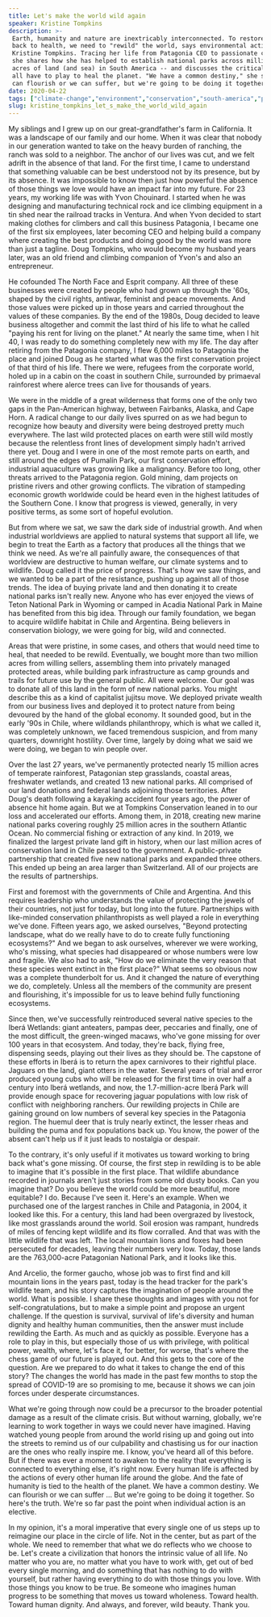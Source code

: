 ```yaml
---
title: Let's make the world wild again
speaker: Kristine Tompkins
description: >-
 Earth, humanity and nature are inextricably interconnected. To restore us all
 back to health, we need to "rewild" the world, says environmental activist
 Kristine Tompkins. Tracing her life from Patagonia CEO to passionate conservationist,
 she shares how she has helped to establish national parks across millions of
 acres of land (and sea) in South America -- and discusses the critical role we
 all have to play to heal the planet. "We have a common destiny," she says. "We
 can flourish or we can suffer, but we're going to be doing it together."
date: 2020-04-22
tags: ["climate-change","environment","conservation","south-america","philanthropy","nature"]
slug: kristine_tompkins_let_s_make_the_world_wild_again
---
```


My siblings and I grew up on our great-grandfather's farm in California. It was a
landscape of our family and our home. When it was clear that nobody in our generation
wanted to take on the heavy burden of ranching, the ranch was sold to a neighbor. The
anchor of our lives was cut, and we felt adrift in the absence of that land. For the first
time, I came to understand that something valuable can be best understood not by its
presence, but by its absence. It was impossible to know then just how powerful the absence
of those things we love would have an impact far into my future. For 23 years, my working
life was with Yvon Chouinard. I started when he was designing and manufacturing technical
rock and ice climbing equipment in a tin shed near the railroad tracks in Ventura. And
when Yvon decided to start making clothes for climbers and call this business Patagonia, I
became one of the first six employees, later becoming CEO and helping build a company
where creating the best products and doing good by the world was more than just a
tagline. Doug Tompkins, who would become my husband years later, was an old friend and
climbing companion of Yvon's and also an entrepreneur.

He cofounded The North Face and Esprit company. All three of these businesses were created
by people who had grown up through the '60s, shaped by the civil rights, antiwar, feminist
and peace movements. And those values were picked up in those years and carried throughout
the values of these companies. By the end of the 1980s, Doug decided to leave business
altogether and commit the last third of his life to what he called "paying his rent for
living on the planet." At nearly the same time, when I hit 40, I was ready to do something
completely new with my life. The day after retiring from the Patagonia company, I flew
6,000 miles to Patagonia the place and joined Doug as he started what was the first
conservation project of that third of his life. There we were, refugees from the corporate
world, holed up in a cabin on the coast in southern Chile, surrounded by primaeval
rainforest where alerce trees can live for thousands of years.

We were in the middle of a great wilderness that forms one of the only two gaps in the
Pan-American highway, between Fairbanks, Alaska, and Cape Horn. A radical change to our
daily lives spurred on as we had begun to recognize how beauty and diversity were being
destroyed pretty much everywhere. The last wild protected places on earth were still wild
mostly because the relentless front lines of development simply hadn't arrived there
yet. Doug and I were in one of the most remote parts on earth, and still around the edges
of Pumalín Park, our first conservation effort, industrial aquaculture was growing like a
malignancy. Before too long, other threats arrived to the Patagonia region. Gold mining,
dam projects on pristine rivers and other growing conflicts. The vibration of stampeding
economic growth worldwide could be heard even in the highest latitudes of the Southern
Cone. I know that progress is viewed, generally, in very positive terms, as some sort of
hopeful evolution.

But from where we sat, we saw the dark side of industrial growth. And when industrial
worldviews are applied to natural systems that support all life, we begin to treat the
Earth as a factory that produces all the things that we think we need. As we're all
painfully aware, the consequences of that worldview are destructive to human welfare, our
climate systems and to wildlife. Doug called it the price of progress. That's how we saw
things, and we wanted to be a part of the resistance, pushing up against all of those
trends. The idea of buying private land and then donating it to create national parks isn't
really new. Anyone who has ever enjoyed the views of Teton National Park in Wyoming or
camped in Acadia National Park in Maine has benefited from this big idea. Through our
family foundation, we began to acquire wildlife habitat in Chile and Argentina. Being
believers in conservation biology, we were going for big, wild and connected.

Areas that were pristine, in some cases, and others that would need time to heal, that
needed to be rewild. Eventually, we bought more than two million acres from willing
sellers, assembling them into privately managed protected areas, while building park
infrastructure as camp grounds and trails for future use by the general public. All were
welcome. Our goal was to donate all of this land in the form of new national parks. You
might describe this as a kind of capitalist jujitsu move. We deployed private wealth from
our business lives and deployed it to protect nature from being devoured by the hand of
the global economy. It sounded good, but in the early '90s in Chile, where wildlands
philanthropy, which is what we called it, was completely unknown, we faced tremendous
suspicion, and from many quarters, downright hostility. Over time, largely by doing what
we said we were doing, we began to win people over.

Over the last 27 years, we've permanently protected nearly 15 million acres of temperate
rainforest, Patagonian step grasslands, coastal areas, freshwater wetlands, and created 13
new national parks. All comprised of our land donations and federal lands adjoining those
territories. After Doug's death following a kayaking accident four years ago, the power of
absence hit home again. But we at Tompkins Conservation leaned in to our loss and
accelerated our efforts. Among them, in 2018, creating new marine national parks covering
roughly 25 million acres in the southern Atlantic Ocean. No commercial fishing or
extraction of any kind. In 2019, we finalized the largest private land gift in history,
when our last million acres of conservation land in Chile passed to the government. A
public-private partnership that created five new national parks and expanded three others.
This ended up being an area larger than Switzerland. All of our projects are the results of
partnerships.

First and foremost with the governments of Chile and Argentina. And this requires
leadership who understands the value of protecting the jewels of their countries, not just
for today, but long into the future. Partnerships with like-minded conservation
philanthropists as well played a role in everything we've done. Fifteen years ago, we asked
ourselves, "Beyond protecting landscape, what do we really have to do to create fully
functioning ecosystems?" And we began to ask ourselves, wherever we were working, who's
missing, what species had disappeared or whose numbers were low and fragile. We also had
to ask, "How do we eliminate the very reason that these species went extinct in the first
place?" What seems so obvious now was a complete thunderbolt for us. And it changed the
nature of everything we do, completely. Unless all the members of the community are
present and flourishing, it's impossible for us to leave behind fully functioning
ecosystems.

Since then, we've successfully reintroduced several native species to the Iberá Wetlands:
giant anteaters, pampas deer, peccaries and finally, one of the most difficult, the
green-winged macaws, who've gone missing for over 100 years in that ecosystem. And today,
they're back, flying free, dispensing seeds, playing out their lives as they should be. The
capstone of these efforts in Iberá is to return the apex carnivores to their rightful
place. Jaguars on the land, giant otters in the water. Several years of trial and error
produced young cubs who will be released for the first time in over half a century into
Iberá wetlands, and now, the 1.7-million-acre Iberá Park will provide enough space for
recovering jaguar populations with low risk of conflict with neighboring ranchers. Our
rewilding projects in Chile are gaining ground on low numbers of several key species in
the Patagonia region. The huemul deer that is truly nearly extinct, the lesser rheas and
building the puma and fox populations back up. You know, the power of the absent can't help
us if it just leads to nostalgia or despair.

To the contrary, it's only useful if it motivates us toward working to bring back what's
gone missing. Of course, the first step in rewilding is to be able to imagine that it's
possible in the first place. That wildlife abundance recorded in journals aren't just
stories from some old dusty books. Can you imagine that? Do you believe the world could be
more beautiful, more equitable? I do. Because I've seen it. Here's an example. When we
purchased one of the largest ranches in Chile and Patagonia, in 2004, it looked like this.
For a century, this land had been overgrazed by livestock, like most grasslands around the
world. Soil erosion was rampant, hundreds of miles of fencing kept wildlife and its flow
corralled. And that was with the little wildlife that was left. The local mountain lions
and foxes had been persecuted for decades, leaving their numbers very low. Today, those
lands are the 763,000-acre Patagonian National Park, and it looks like
this.

And Arcelio, the former gaucho, whose job was to first find and kill mountain lions in the
years past, today is the head tracker for the park's wildlife team, and his story captures
the imagination of people around the world. What is possible. I share these thoughts and
images with you not for self-congratulations, but to make a simple point and propose an
urgent challenge. If the question is survival, survival of life's diversity and human
dignity and healthy human communities, then the answer must include rewilding the Earth.
As much and as quickly as possible. Everyone has a role to play in this, but especially
those of us with privilege, with political power, wealth, where, let's face it, for
better, for worse, that's where the chess game of our future is played out. And this gets
to the core of the question. Are we prepared to do what it takes to change the end of this
story? The changes the world has made in the past few months to stop the spread of
COVID-19 are so promising to me, because it shows we can join forces under desperate
circumstances.

What we're going through now could be a precursor to the broader potential damage as a
result of the climate crisis. But without warning, globally, we're learning to work
together in ways we could never have imagined. Having watched young people from around the
world rising up and going out into the streets to remind us of our culpability and
chastising us for our inaction are the ones who really inspire me. I know, you've heard all
of this before. But if there was ever a moment to awaken to the reality that everything is
connected to everything else, it's right now. Every human life is affected by the actions
of every other human life around the globe. And the fate of humanity is tied to the health
of the planet. We have a common destiny. We can flourish or we can suffer ... But we're
going to be doing it together. So here's the truth. We're so far past the point when
individual action is an elective.

In my opinion, it's a moral imperative that every single one of us steps up to reimagine
our place in the circle of life. Not in the center, but as part of the whole. We need to
remember that what we do reflects who we choose to be. Let's create a civilization that
honors the intrinsic value of all life. No matter who you are, no matter what you have to
work with, get out of bed every single morning, and do something that has nothing to do
with yourself, but rather having everything to do with those things you love. With those
things you know to be true. Be someone who imagines human progress to be something that
moves us toward wholeness. Toward health. Toward human dignity. And always, and forever,
wild beauty. Thank you.

<!--
ad_duration=3.33
comment_count=16
event="TED2020"
external_duration=0
external_start_time=0
has_talk_citation=1
intro_duration=11.82
is_subtitle_required="False"
is_talk_featured="True"
language="en"
language_swap="False"
native_language="en"
number_of_related_talks=6
number_of_speakers=1
number_of_subtitled_videos=4
number_of_tags=6
number_of_talk_download_languages=6
number_of_talk_more_resources=0
number_of_talk_recommendations=1
number_of_talks_take_actions=1
post_ad_duration=0.83
published_timestamp="2020-05-26 14:48:21"
recording_date="2020-04-22"
speaker_description="Earth activist, conservationist"
speaker_is_published=1
speaker_name="Kristine Tompkins"
talk_more_resources=[]
talk_name="Let's make the world wild again"
talk_recommendations_blurb="More resources curated by Kristine Tompkins"
talks_tags=["climate-change","environment","conservation","south-america","philanthropy","nature"]
url_audio="https://download.ted.com/talks/KristineTompkins_2020S.mp3?apikey=acme-roadrunner"
url_photo_speaker="https://pe.tedcdn.com/images/ted/ec4e3c1f5ca2ab47be585c0013da68cf2c36582c_254x191.jpg"
url_photo_talk="https://s3.amazonaws.com/talkstar-photos/uploads/24583584-867f-4ac5-ba35-b7f1d1a08142/KristineTompkins_2020S-embed.jpg"
url_webpage="https://www.ted.com/talks/kristine_tompkins_let_s_make_the_world_wild_again"
video_type_name="Original Content"
-->